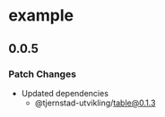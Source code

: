 # example

## 0.0.5

### Patch Changes

- Updated dependencies
  - @tjernstad-utvikling/table@0.1.3
